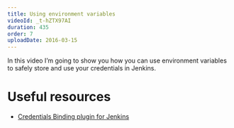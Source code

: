 ```yaml
---
title: Using environment variables
videoId: _t-hZTX97AI
duration: 435
order: 7
uploadDate: 2016-03-15
---
```


In this video I’m going to show you how you can use environment variables to safely store and use your credentials in Jenkins.

# Useful resources
* <a href="https://wiki.jenkins-ci.org/display/JENKINS/Credentials+Binding+Plugin" target="_blank">Credentials Binding plugin for Jenkins</a>